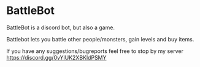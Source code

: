 # BattleBot

BattleBot is a discord bot, but also a game.

Battlebot lets you battle other people/monsters, gain levels and buy items.

If you have any suggestions/bugreports feel free to stop by my server https://discord.gg/0vYlUK2XBKldPSMY
